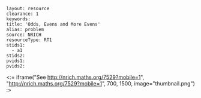 ````
layout: resource
clearance: 1
keywords:
title: 'Odds, Evens and More Evens'
alias: problem
source: NRICH
resourceType: RT1
stids1: 
  - a1
stids2:
pvids1:
pvids2:

````

<:= iframe("See http://nrich.maths.org/7529?mobile=1", "http://nrich.maths.org/7529?mobile=1", 700, 1500, image="thumbnail.png") :>

